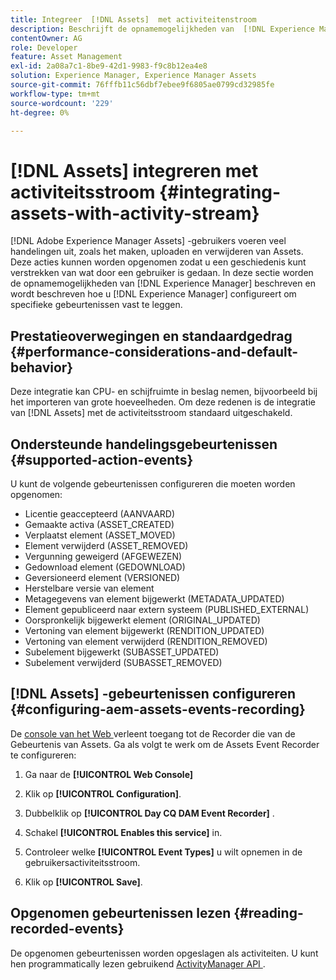 ```yaml
---
title: Integreer  [!DNL Assets]  met activiteitenstroom
description: Beschrijft de opnamemogelijkheden van  [!DNL Experience Manager]  en hoe te om het te vormen om specifieke gebeurtenissen te registreren.
contentOwner: AG
role: Developer
feature: Asset Management
exl-id: 2a08a7c1-8be9-42d1-9983-f9c8b12ea4e8
solution: Experience Manager, Experience Manager Assets
source-git-commit: 76fffb11c56dbf7ebee9f6805ae0799cd32985fe
workflow-type: tm+mt
source-wordcount: '229'
ht-degree: 0%

---
```


# [!DNL Assets] integreren met activiteitsstroom {#integrating-assets-with-activity-stream}

[!DNL Adobe Experience Manager Assets] -gebruikers voeren veel handelingen uit, zoals het maken, uploaden en verwijderen van Assets. Deze acties kunnen worden opgenomen zodat u een geschiedenis kunt verstrekken van wat door een gebruiker is gedaan. In deze sectie worden de opnamemogelijkheden van [!DNL Experience Manager] beschreven en wordt beschreven hoe u [!DNL Experience Manager] configureert om specifieke gebeurtenissen vast te leggen.

## Prestatieoverwegingen en standaardgedrag {#performance-considerations-and-default-behavior}

Deze integratie kan CPU- en schijfruimte in beslag nemen, bijvoorbeeld bij het importeren van grote hoeveelheden. Om deze redenen is de integratie van [!DNL Assets] met de activiteitsstroom standaard uitgeschakeld.

## Ondersteunde handelingsgebeurtenissen {#supported-action-events}

U kunt de volgende gebeurtenissen configureren die moeten worden opgenomen:

* Licentie geaccepteerd (AANVAARD)
* Gemaakte activa (ASSET_CREATED)
* Verplaatst element (ASSET_MOVED)
* Element verwijderd (ASSET_REMOVED)
* Vergunning geweigerd (AFGEWEZEN)
* Gedownload element (GEDOWNLOAD)
* Geversioneerd element (VERSIONED)
* Herstelbare versie van element
* Metagegevens van element bijgewerkt (METADATA_UPDATED)
* Element gepubliceerd naar extern systeem (PUBLISHED_EXTERNAL)
* Oorspronkelijk bijgewerkt element (ORIGINAL_UPDATED)
* Vertoning van element bijgewerkt (RENDITION_UPDATED)
* Vertoning van element verwijderd (RENDITION_REMOVED)
* Subelement bijgewerkt (SUBASSET_UPDATED)
* Subelement verwijderd (SUBASSET_REMOVED)

## [!DNL Assets] -gebeurtenissen configureren {#configuring-aem-assets-events-recording}

De [ console van het Web ](/help/sites-deploying/configuring-osgi.md) verleent toegang tot de Recorder die van de Gebeurtenis van Assets. Ga als volgt te werk om de Assets Event Recorder te configureren:

1. Ga naar de **[!UICONTROL Web Console]**

1. Klik op **[!UICONTROL Configuration]**.

1. Dubbelklik op **[!UICONTROL Day CQ DAM Event Recorder]** .

1. Schakel **[!UICONTROL Enables this service]** in.

1. Controleer welke **[!UICONTROL Event Types]** u wilt opnemen in de gebruikersactiviteitsstroom.

1. Klik op **[!UICONTROL Save]**.

## Opgenomen gebeurtenissen lezen {#reading-recorded-events}

De opgenomen gebeurtenissen worden opgeslagen als activiteiten. U kunt hen programmatically lezen gebruikend [ ActivityManager API ](https://developer.adobe.com/experience-manager/reference-materials/6-5/javadoc/com/adobe/granite/activitystreams/ActivityManager.html).
